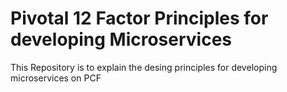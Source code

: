 # Pivotal 12 Factor Principles for developing Microservices
This Repository is to explain the desing principles for developing microservices on PCF
